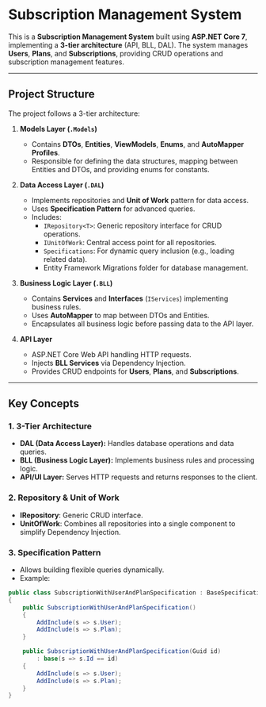 # Subscription Management System

This is a **Subscription Management System** built using **ASP.NET Core 7**, implementing a **3-tier architecture** (API, BLL, DAL). The system manages **Users**, **Plans**, and **Subscriptions**, providing CRUD operations and subscription management features.

---

## **Project Structure**

The project follows a 3-tier architecture:

1. **Models Layer (`.Models`)**
    - Contains **DTOs**, **Entities**, **ViewModels**, **Enums**, and **AutoMapper Profiles**.
    - Responsible for defining the data structures, mapping between Entities and DTOs, and providing enums for constants.

2. **Data Access Layer (`.DAL`)**
    - Implements repositories and **Unit of Work** pattern for data access.
    - Uses **Specification Pattern** for advanced queries.
    - Includes:
        - `IRepository<T>`: Generic repository interface for CRUD operations.
        - `IUnitOfWork`: Central access point for all repositories.
        - `Specifications`: For dynamic query inclusion (e.g., loading related data).
        - Entity Framework Migrations folder for database management.

3. **Business Logic Layer (`.BLL`)**
    - Contains **Services** and **Interfaces** (`IServices`) implementing business rules.
    - Uses **AutoMapper** to map between DTOs and Entities.
    - Encapsulates all business logic before passing data to the API layer.

4. **API Layer**
    - ASP.NET Core Web API handling HTTP requests.
    - Injects **BLL Services** via Dependency Injection.
    - Provides CRUD endpoints for **Users**, **Plans**, and **Subscriptions**.

---

## **Key Concepts**

### **1. 3-Tier Architecture**
- **DAL (Data Access Layer):** Handles database operations and data queries.
- **BLL (Business Logic Layer):** Implements business rules and processing logic.
- **API/UI Layer:** Serves HTTP requests and returns responses to the client.

### **2. Repository & Unit of Work**
- **IRepository<T>**: Generic CRUD interface.
- **UnitOfWork**: Combines all repositories into a single component to simplify Dependency Injection.

### **3. Specification Pattern**
- Allows building flexible queries dynamically.
- Example:
```csharp
public class SubscriptionWithUserAndPlanSpecification : BaseSpecification<Subscription>
{
    public SubscriptionWithUserAndPlanSpecification()
    {
        AddInclude(s => s.User);
        AddInclude(s => s.Plan);
    }

    public SubscriptionWithUserAndPlanSpecification(Guid id)
        : base(s => s.Id == id)
    {
        AddInclude(s => s.User);
        AddInclude(s => s.Plan);
    }
}
